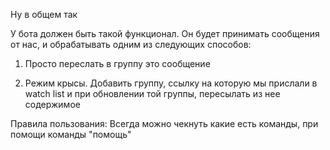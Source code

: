 Ну в общем так

У бота должен быть такой функционал. Он будет принимать сообщения от нас, и обрабатывать одним из следующих способов:

1) Просто переслать в группу это сообщение

2) Режим крысы. Добавить группу, ссылку на которую мы прислали в watch list и при обновлении той группы, пересылать из нее содержимое


Правила пользования:
Всегда можно чекнуть какие есть команды, при помощи команды "помощь"